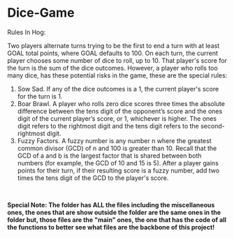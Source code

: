 # Dice-Game

Rules In Hog:<br> 

Two players alternate turns trying to be the first to end a turn with at least GOAL total points, where GOAL defaults to 100. On each turn, the current player chooses some number of dice to roll, up to 10. That player's score for the turn is the sum of the dice outcomes. However, a player who rolls too many dice, has these potential risks in the game, these are the special rules:<br>

<ol>

<li> Sow Sad. If any of the dice outcomes is a 1, the current player's score for the turn is 1. </li>

<li>Boar Brawl. A player who rolls zero dice scores three times the absolute difference between the tens digit of the opponent’s score and the ones digit of the current player’s score, or 1, whichever is higher. The ones digit refers to the rightmost digit and the tens digit refers to the second-rightmost digit.</li>

<li>Fuzzy Factors. A fuzzy number is any number n where the greatest common divisor (GCD) of n and 100 is greater than 10. Recall that the GCD of a and b is the largest factor that is shared between both numbers (for example, the GCD of 10 and 15 is 5). After a player gains points for their turn, if their resulting score is a fuzzy number, add two times the tens digit of the GCD to the player's score.</li>

</ol><br>


<b>Special Note: The folder has ALL the files including the miscellaneous ones, the ones that are show outside the folder are the same ones in the folder but, those files are the "main" ones, the one that has the code of all the functions to better see what files are the backbone of this project!</b>
